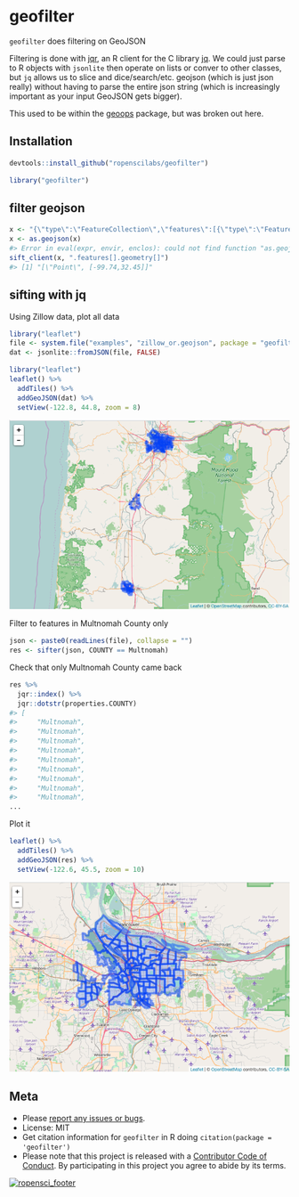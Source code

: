 geofilter
=========




`geofilter` does filtering on GeoJSON

Filtering is done with [jqr][jqr], an R client for the C library [jq][jq]. We
could just parse to R objects with `jsonlite` then operate on lists or conver
to other classes, but `jq` allows us to slice and dice/search/etc. geojson
(which is just json really) without having to parse the entire json string
(which is increasingly important as your input GeoJSON gets bigger).

This used to be within the [geoops][geoops] package, but was broken out here.

## Installation


```r
devtools::install_github("ropenscilabs/geofilter")
```


```r
library("geofilter")
```

## filter geojson


```r
x <- "{\"type\":\"FeatureCollection\",\"features\":[{\"type\":\"Feature\",\"geometry\":{\"type\":\"Point\",\"coordinates\":[-99.74,32.45]},\"properties\":{}}]}"
x <- as.geojson(x)
#> Error in eval(expr, envir, enclos): could not find function "as.geojson"
sift_client(x, ".features[].geometry[]")
#> [1] "[\"Point\", [-99.74,32.45]]"
```

## sifting with jq

Using Zillow data, plot all data


```r
library("leaflet")
file <- system.file("examples", "zillow_or.geojson", package = "geofilter")
dat <- jsonlite::fromJSON(file, FALSE)
```


```r
library("leaflet")
leaflet() %>%
  addTiles() %>%
  addGeoJSON(dat) %>%
  setView(-122.8, 44.8, zoom = 8)
```

![alldata](inst/img/one.png)

Filter to features in Multnomah County only


```r
json <- paste0(readLines(file), collapse = "")
res <- sifter(json, COUNTY == Multnomah)
```

Check that only Multnomah County came back


```r
res %>%
  jqr::index() %>%
  jqr::dotstr(properties.COUNTY)
#> [
#>     "Multnomah",
#>     "Multnomah",
#>     "Multnomah",
#>     "Multnomah",
#>     "Multnomah",
#>     "Multnomah",
#>     "Multnomah",
#>     "Multnomah",
#>     "Multnomah",
...
```

Plot it


```r
leaflet() %>%
  addTiles() %>%
  addGeoJSON(res) %>%
  setView(-122.6, 45.5, zoom = 10)
```

![alldata](inst/img/two.png)

## Meta

* Please [report any issues or bugs](https://github.com/ropenscilabs/geofilter/issues).
* License: MIT
* Get citation information for `geofilter` in R doing `citation(package = 'geofilter')`
* Please note that this project is released with a [Contributor Code of Conduct](CONDUCT.md). By participating in this project you agree to abide by its terms.

[![ropensci_footer](https://ropensci.org/public_images/github_footer.png)](https://ropensci.org)

[geojsonspec]: http://geojson.org/geojson-spec.html
[jqr]: https://github.com/ropensci/jqr
[geoops]: https://github.com/ropenscilabs/geoops
[jq]: https://github.com/stedolan/jq
